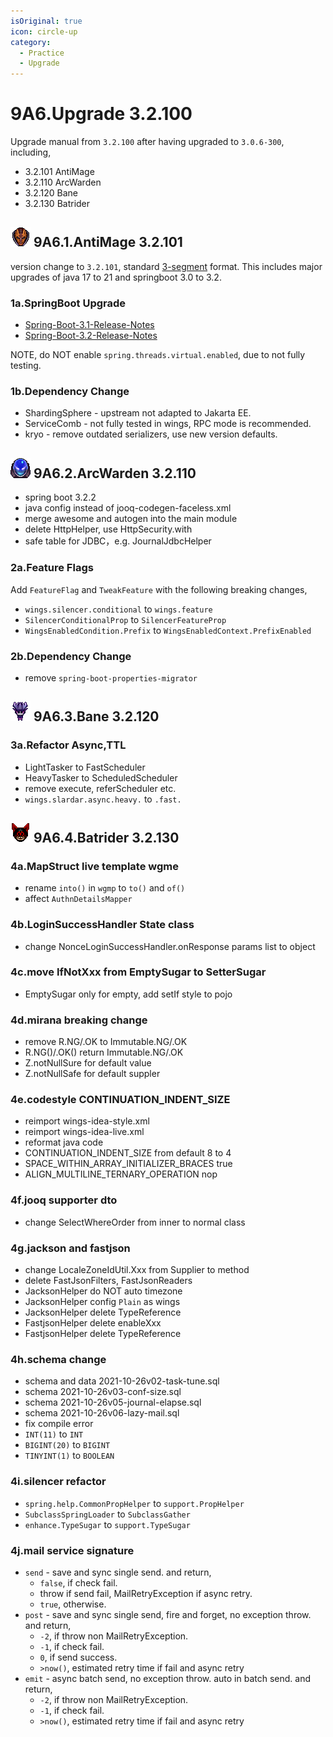```yaml
---
isOriginal: true
icon: circle-up
category:
  - Practice
  - Upgrade
---
```


# 9A6.Upgrade 3.2.100

Upgrade manual from `3.2.100` after having upgraded to `3.0.6-300`, including,

* 3.2.101 AntiMage
* 3.2.110 ArcWarden
* 3.2.120 Bane
* 3.2.130 Batrider

## ![Anti-Mage](/antimage_minimap_icon.png) 9A6.1.AntiMage 3.2.101

version change to `3.2.101`, standard [3-segment](https://semver.org) format.
This includes major upgrades of java 17 to 21 and springboot 3.0 to 3.2.

### 1a.SpringBoot Upgrade

* [Spring-Boot-3.1-Release-Notes](https://github.com/spring-projects/spring-boot/wiki/Spring-Boot-3.1-Release-Notes)
* [Spring-Boot-3.2-Release-Notes](https://github.com/spring-projects/spring-boot/wiki/Spring-Boot-3.2-Release-Notes)

NOTE, do NOT enable `spring.threads.virtual.enabled`, due to not fully testing.

### 1b.Dependency Change

* ShardingSphere - upstream not adapted to Jakarta EE.
* ServiceComb - not fully tested in wings, RPC mode is recommended.
* kryo - remove outdated serializers, use new version defaults.

## ![Arc Warden](/arcwarden_minimap_icon.png) 9A6.2.ArcWarden 3.2.110

* spring boot 3.2.2
* java config instead of jooq-codegen-faceless.xml
* merge awesome and autogen into the main module
* delete HttpHelper, use HttpSecurity.with
* safe table for JDBC，e.g. JournalJdbcHelper

### 2a.Feature Flags

Add `FeatureFlag` and `TweakFeature` with the following breaking changes,

* `wings.silencer.conditional` to `wings.feature`
* `SilencerConditionalProp` to `SilencerFeatureProp`
* `WingsEnabledCondition.Prefix` to `WingsEnabledContext.PrefixEnabled`

### 2b.Dependency Change

* remove `spring-boot-properties-migrator`

## ![Bane](/bane_minimap_icon.png) 9A6.3.Bane 3.2.120

### 3a.Refactor Async,TTL

* LightTasker to FastScheduler
* HeavyTasker to ScheduledScheduler
* remove execute, referScheduler etc.
* `wings.slardar.async.heavy.` to `.fast.`

## ![Batrider](/batrider_minimap_icon.png) 9A6.4.Batrider 3.2.130

### 4a.MapStruct live template wgme

* rename `into()` in `wgmp` to `to()` and `of()`
* affect `AuthnDetailsMapper`

### 4b.LoginSuccessHandler State class

* change NonceLoginSuccessHandler.onResponse params list to object

### 4c.move IfNotXxx from EmptySugar to SetterSugar

* EmptySugar only for empty, add setIf style to pojo

### 4d.mirana breaking change

* remove R.NG/.OK to Immutable.NG/.OK
* R.NG()/.OK() return Immutable.NG/.OK
* Z.notNullSure for default value
* Z.notNullSafe for default suppler

### 4e.codestyle CONTINUATION_INDENT_SIZE

* reimport wings-idea-style.xml
* reimport wings-idea-live.xml
* reformat java code
* CONTINUATION_INDENT_SIZE from default 8 to 4
* SPACE_WITHIN_ARRAY_INITIALIZER_BRACES true
* ALIGN_MULTILINE_TERNARY_OPERATION nop

### 4f.jooq supporter dto

* change SelectWhereOrder from inner to normal class

### 4g.jackson and fastjson

* change LocaleZoneIdUtil.Xxx from Supplier to method
* delete FastJsonFilters, FastJsonReaders
* JacksonHelper do NOT auto timezone
* JacksonHelper config `Plain` as wings
* JacksonHelper delete TypeReference
* FastjsonHelper delete enableXxx
* FastjsonHelper delete TypeReference

### 4h.schema change

* schema and data 2021-10-26v02-task-tune.sql
* schema 2021-10-26v03-conf-size.sql
* schema 2021-10-26v05-journal-elapse.sql
* schema 2021-10-26v06-lazy-mail.sql
* fix compile error
* `INT(11)` to `INT`
* `BIGINT(20)` to `BIGINT`
* `TINYINT(1)` to `BOOLEAN`

### 4i.silencer refactor

* `spring.help.CommonPropHelper` to `support.PropHelper`
* `SubclassSpringLoader` to `SubclassGather`
* `enhance.TypeSugar` to `support.TypeSugar`

### 4j.mail service signature

* `send` - save and sync single send. and return,
  - `false`, if check fail.
  - throw if send fail, MailRetryException if async retry.
  - `true`, otherwise.
* `post` - save and sync single send, fire and forget, no exception throw. and return,
  - `-2`, if throw non MailRetryException.
  - `-1`, if check fail.
  - `0`, if send success.
  - `>now()`, estimated retry time if fail and async retry
* `emit` - async batch send, no exception throw. auto in batch send. and return,
  - `-2`, if throw non MailRetryException.
  - `-1`, if check fail.
  - `>now()`, estimated retry time if fail and async retry
